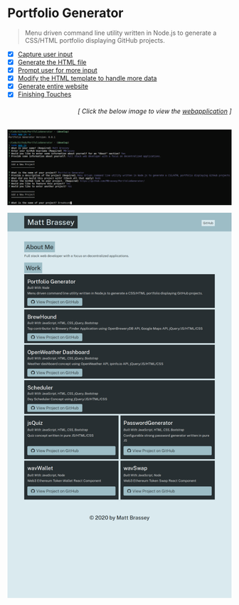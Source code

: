 # Portfolio Generator

> Menu driven command line utility written in Node.js to generate a CSS/HTML portfolio displaying GitHub projects.  

- [x] [Capture user input](https://github.com/MBrassey/PortfolioGenerator/issues/1)
- [x] [Generate the HTML file](https://github.com/MBrassey/PortfolioGenerator/issues/2)
- [x] [Prompt user for more input](https://github.com/MBrassey/PortfolioGenerator/issues/3)
- [x] [Modify the HTML template to handle more data](https://github.com/MBrassey/PortfolioGenerator/issues/4)
- [x] [Generate entire website](https://github.com/MBrassey/PortfolioGenerator/issues/5)
- [x] [Finishing Touches](https://github.com/MBrassey/PortfolioGenerator/issues/6)
<h6><p align="right">[ Click the below image to view the <a href="https://MBrassey.github.io/PortfolioGenerator/">webapplication</a> ]</p></h6>

[<p align="center"><img src="src/img/Preview.png">](https://MBrassey.github.io/PortfolioGenerator/)

[<p align="center"><img src="src/img/Preview2.png">](https://MBrassey.github.io/PortfolioGenerator/)